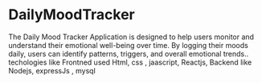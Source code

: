 # DailyMoodTracker
The Daily Mood Tracker Application is designed to help users monitor and understand their emotional well-being over time. By logging their moods daily, users can identify patterns, triggers, and overall emotional trends.. techologies like Frontned used Html, css , jaascript, Reactjs, Backend like Nodejs, expressJs , mysql 
